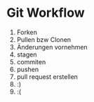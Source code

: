 # Git Workflow

1. Forken
2. Pullen bzw Clonen
3. Änderungen vornehmen
4. stagen
5. commiten
6. pushen
7. pull request erstellen
8. :) 
9. :(